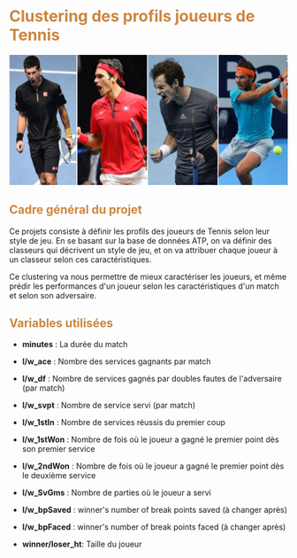  

# <font color='peru'> Clustering des profils joueurs de Tennis </font> 
    
      
        
<img src = "Images/tennis.PNG">

  
  ## <font color='peru'> Cadre général du projet </font>
  
Ce projets consiste à définir les profils des joueurs de Tennis selon leur style de jeu. En se basant sur la base de données ATP, on va définir des classeurs qui décrivent un style de jeu, et on va attribuer chaque joueur à un classeur selon ces caractéristiques.  
  
Ce clustering va nous permettre de mieux caractériser les joueurs, et même prédir les performances d'un joueur selon les caractéristiques d'un match et selon son adversaire.

  
  ## <font color='peru'> Variables utilisées </font>

- **minutes** : La durée du match

- **l/w_ace** : Nombre des services gagnants par match

- **l/w_df** : Nombre de services gagnés par doubles fautes de l'adversaire (par match)

- **l/w_svpt** : Nombre de service servi (par match)

- **l/w_1stIn** : Nombre de services réussis du premier coup

- **l/w_1stWon** : Nombre de fois où le joueur a gagné le premier point dès son premier service  

- **l/w_2ndWon** : Nombre de fois où le joueur a gagné le premier point dès le deuxième service

- **l/w_SvGms** : Nombre de parties où le joueur a servi

- **l/w_bpSaved** : winner's number of break points saved (à changer après)

- **l/w_bpFaced** : winner's number of break points faced (à changer après)

- **winner/loser_ht**: Taille du joueur

    
